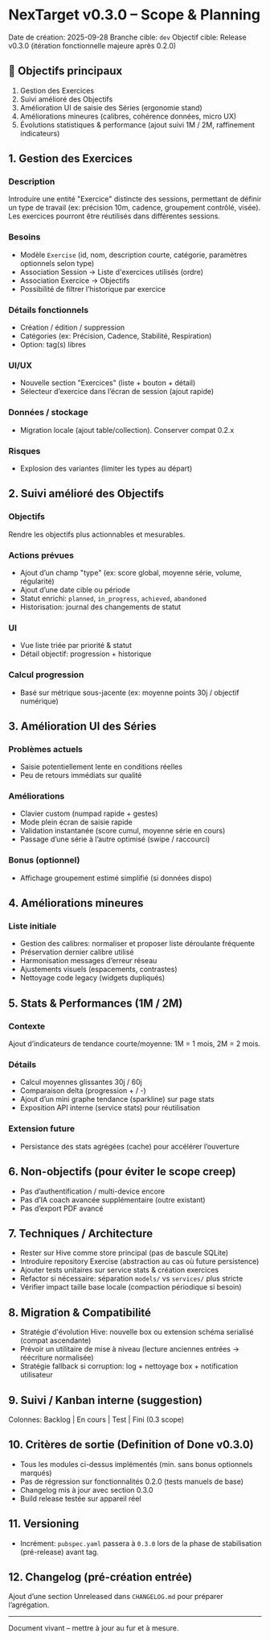 # NexTarget v0.3.0 – Scope & Planning

Date de création: 2025-09-28
Branche cible: `dev`
Objectif cible: Release v0.3.0 (itération fonctionnelle majeure après 0.2.0)

## 🎯 Objectifs principaux
1. Gestion des Exercices
2. Suivi amélioré des Objectifs
3. Amélioration UI de saisie des Séries (ergonomie stand)
4. Améliorations mineures (calibres, cohérence données, micro UX)
5. Évolutions statistiques & performance (ajout suivi 1M / 2M, raffinement indicateurs)

## 1. Gestion des Exercices
### Description
Introduire une entité "Exercice" distincte des sessions, permettant de définir un type de travail (ex: précision 10m, cadence, groupement contrôlé, visée). Les exercices pourront être réutilisés dans différentes sessions.

### Besoins
- Modèle `Exercise` (id, nom, description courte, catégorie, paramètres optionnels selon type)
- Association Session -> Liste d'exercices utilisés (ordre)
- Association Exercice -> Objectifs
- Possibilité de filtrer l’historique par exercice

### Détails fonctionnels
- Création / édition / suppression
- Catégories (ex: Précision, Cadence, Stabilité, Respiration)
- Option: tag(s) libres

### UI/UX
- Nouvelle section "Exercices" (liste + bouton + détail)
- Sélecteur d’exercice dans l’écran de session (ajout rapide)

### Données / stockage
- Migration locale (ajout table/collection). Conserver compat 0.2.x

### Risques
- Explosion des variantes (limiter les types au départ)

## 2. Suivi amélioré des Objectifs
### Objectifs
Rendre les objectifs plus actionnables et mesurables.

### Actions prévues
- Ajout d’un champ "type" (ex: score global, moyenne série, volume, régularité)
- Ajout d’une date cible ou période
- Statut enrichi: `planned`, `in_progress`, `achieved`, `abandoned`
- Historisation: journal des changements de statut

### UI
- Vue liste triée par priorité & statut
- Détail objectif: progression + historique

### Calcul progression
- Basé sur métrique sous-jacente (ex: moyenne points 30j / objectif numérique)

## 3. Amélioration UI des Séries
### Problèmes actuels
- Saisie potentiellement lente en conditions réelles
- Peu de retours immédiats sur qualité

### Améliorations
- Clavier custom (numpad rapide + gestes)
- Mode plein écran de saisie rapide
- Validation instantanée (score cumul, moyenne série en cours)
- Passage d’une série à l’autre optimisé (swipe / raccourci)

### Bonus (optionnel)
- Affichage groupement estimé simplifié (si données dispo)

## 4. Améliorations mineures
### Liste initiale
- Gestion des calibres: normaliser et proposer liste déroulante fréquente
- Préservation dernier calibre utilisé
- Harmonisation messages d’erreur réseau
- Ajustements visuels (espacements, contrastes)
- Nettoyage code legacy (widgets dupliqués)

## 5. Stats & Performances (1M / 2M)
### Contexte
Ajout d’indicateurs de tendance courte/moyenne: 1M = 1 mois, 2M = 2 mois.

### Détails
- Calcul moyennes glissantes 30j / 60j
- Comparaison delta (progression + / -)
- Ajout d’un mini graphe tendance (sparkline) sur page stats
- Exposition API interne (service stats) pour réutilisation

### Extension future
- Persistance des stats agrégées (cache) pour accélérer l’ouverture

## 6. Non-objectifs (pour éviter le scope creep)
- Pas d’authentification / multi-device encore
- Pas d’IA coach avancée supplémentaire (outre existant)
- Pas d’export PDF avancé

## 7. Techniques / Architecture
- Rester sur Hive comme store principal (pas de bascule SQLite)
- Introduire repository Exercise (abstraction au cas où future persistence)
- Ajouter tests unitaires sur service stats & création exercices
- Refactor si nécessaire: séparation `models/` vs `services/` plus stricte
- Vérifier impact taille base locale (compaction périodique si besoin)

## 8. Migration & Compatibilité
- Stratégie d'évolution Hive: nouvelle box ou extension schéma serialisé (compat ascendante)
- Prévoir un utilitaire de mise à niveau (lecture anciennes entrées -> réécriture normalisée)
- Stratégie fallback si corruption: log + nettoyage box + notification utilisateur

## 9. Suivi / Kanban interne (suggestion)
Colonnes: Backlog | En cours | Test | Fini (0.3 scope)

## 10. Critères de sortie (Definition of Done v0.3.0)
- Tous les modules ci-dessus implémentés (min. sans bonus optionnels marqués)
- Pas de régression sur fonctionnalités 0.2.0 (tests manuels de base)
- Changelog mis à jour avec section 0.3.0
- Build release testée sur appareil réel

## 11. Versioning
- Incrément: `pubspec.yaml` passera à `0.3.0` lors de la phase de stabilisation (pré-release) avant tag.

## 12. Changelog (pré-création entrée)
Ajout d’une section Unreleased dans `CHANGELOG.md` pour préparer l’agrégation.

---
Document vivant – mettre à jour au fur et à mesure.
